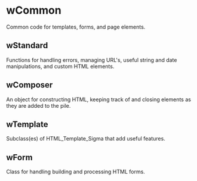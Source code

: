# wCommon

Common code for templates, forms, and page elements.

## wStandard

Functions for handling errors, managing URL's, useful string and date manipulations, and custom HTML elements.

## wComposer

An object for constructing HTML, keeping track of and closing elements as they are added to the pile.

## wTemplate

Subclass(es) of HTML_Template_Sigma that add useful features.

## wForm

Class for handling building and processing HTML forms.
